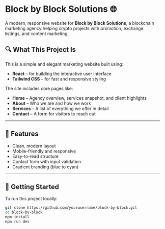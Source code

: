 # Block by Block Solutions 🌐

A modern, responsive website for **Block by Block Solutions**, a blockchain marketing agency helping crypto projects with promotion, exchange listings, and content marketing.

## 🔍 What This Project Is

This is a simple and elegant marketing website built using:

- **React** – for building the interactive user interface
- **Tailwind CSS** – for fast and responsive styling

The site includes core pages like:

- **Home** – Agency overview, services snapshot, and client highlights
- **About** – Who we are and how we work
- **Services** – A list of everything we offer in detail
- **Contact** – A form for visitors to reach out

---

## 📱 Features

- Clean, modern layout
- Mobile-friendly and responsive
- Easy-to-read structure
- Contact form with input validation
- Gradient branding (blue to cyan)

---

## 🚀 Getting Started

To run this project locally:

```bash
git clone https://github.com/yourusername/block-by-block.git
cd block-by-block
npm install
npm run dev
